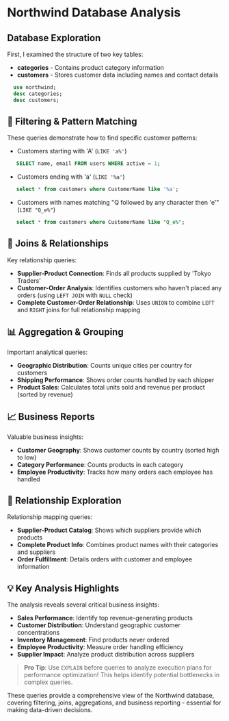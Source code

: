 # Northwind Database Analysis

## Database Exploration
First, I examined the structure of two key tables:
- **categories** - Contains product category information
- **customers** - Stores customer data including names and contact details
```sql
  use northwind;
  desc categories;
  desc customers;
```

## 🔎 Filtering & Pattern Matching
These queries demonstrate how to find specific customer patterns:
- Customers starting with 'A' (`LIKE 'a%'`)
```sql
   SELECT name, email FROM users WHERE active = 1;
```

- Customers ending with 'a' (`LIKE '%a'`)
```sql
   select * from customers where CustomerName like '%a';
 ```

- Customers with names matching "Q followed by any character then 'e'" (`LIKE "Q_e%"`)
```sql
   select * from customers where CustomerName like "Q_e%";
```

## 🤝 Joins & Relationships
Key relationship queries:
- **Supplier-Product Connection**: Finds all products supplied by 'Tokyo Traders'
- **Customer-Order Analysis**: Identifies customers who haven't placed any orders (using `LEFT JOIN` with `NULL` check)
- **Complete Customer-Order Relationship**: Uses `UNION` to combine `LEFT` and `RIGHT` joins for full relationship mapping

## 📊 Aggregation & Grouping
Important analytical queries:
- **Geographic Distribution**: Counts unique cities per country for customers
- **Shipping Performance**: Shows order counts handled by each shipper
- **Product Sales**: Calculates total units sold and revenue per product (sorted by revenue)

## 📈 Business Reports
Valuable business insights:
- **Customer Geography**: Shows customer counts by country (sorted high to low)
- **Category Performance**: Counts products in each category
- **Employee Productivity**: Tracks how many orders each employee has handled

## 🔗 Relationship Exploration
Relationship mapping queries:
- **Supplier-Product Catalog**: Shows which suppliers provide which products
- **Complete Product Info**: Combines product names with their categories and suppliers
- **Order Fulfillment**: Details orders with customer and employee information

## 💡 Key Analysis Highlights
The analysis reveals several critical business insights:
- **Sales Performance**: Identify top revenue-generating products
- **Customer Distribution**: Understand geographic customer concentrations
- **Inventory Management**: Find products never ordered
- **Employee Productivity**: Measure order handling efficiency
- **Supplier Impact**: Analyze product distribution across suppliers

> **Pro Tip**: Use `EXPLAIN` before queries to analyze execution plans for performance optimization! This helps identify potential bottlenecks in complex queries.

These queries provide a comprehensive view of the Northwind database, covering filtering, joins, aggregations, and business reporting - essential for making data-driven decisions.
